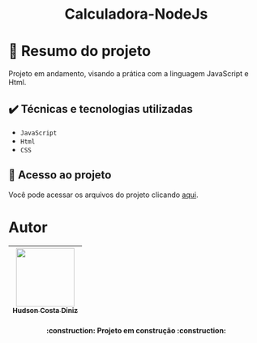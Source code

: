 
<h1 align="center"> Calculadora-NodeJs </h1>


# 📒 Resumo do projeto
Projeto em andamento, visando a prática com a linguagem JavaScript e Html.

## ✔️ Técnicas e tecnologias utilizadas

- ``JavaScript``
- ``Html``
-  ``CSS``

## 📁 Acesso ao projeto
Você pode acessar os arquivos do projeto clicando [aqui]([https://github.com/Hudson390/Calculadora-NodeJs]).

# Autor

| [<img loading="lazy" src="https://avatars.githubusercontent.com/u/118493676?s=400&u=eae7b24e6d89f8a5695924eaed39a41acc1dfd5c&v=4" width=115><br><sub>Hudson Costa Diniz</sub>](https://github.com/Hudson390) |  
| :---: |

<h4 align="center"> 
    :construction:  Projeto em construção  :construction:
</h4>
